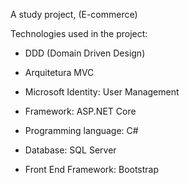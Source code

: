 A study project, (E-commerce)

Technologies used in the project:


* DDD (Domain Driven Design)

* Arquitetura MVC 

* Microsoft Identity: User Management

* Framework: ASP.NET Core

* Programming language: C#

* Database: SQL Server

* Front End Framework: Bootstrap

